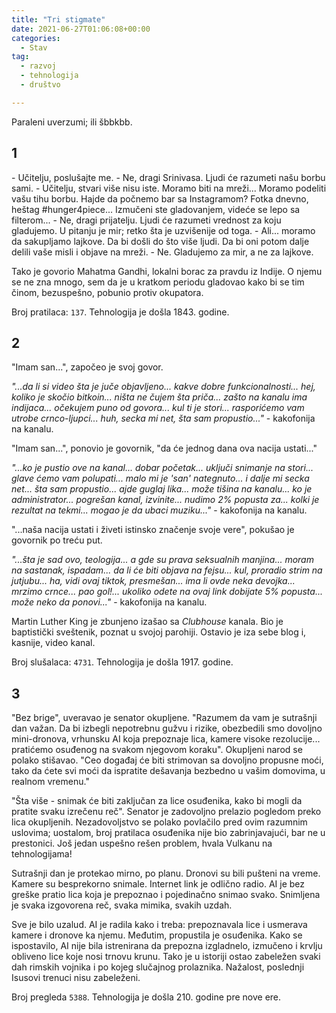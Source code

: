 ```yaml
---
title: "Tri stigmate"
date: 2021-06-27T01:06:08+00:00
categories:
  - Stav
tag:
  - razvoj
  - tehnologija
  - društvo

---
```


Paraleni uverzumi; ili šbbkbb.

<!--more-->

## 1

\- Učitelju, poslušajte me.
\- Ne, dragi Srinivasa. Ljudi će razumeti našu borbu sami.
\- Učitelju, stvari više nisu iste. Moramo biti na mreži... Moramo podeliti vašu tihu borbu. Hajde da počnemo bar sa Instagramom? Fotka dnevno, heštag #hunger4piece... Izmučeni ste gladovanjem, videće se lepo sa filterom...
\- Ne, dragi prijatelju. Ljudi će razumeti vrednost za koju gladujemo. U pitanju je mir; retko šta je uzvišenije od toga.
\- Ali... moramo da sakupljamo lajkove. Da bi došli do što više ljudi. Da bi oni potom dalje delili vaše misli i objave na mreži.
\- Ne. Gladujemo za mir, a ne za lajkove.

Tako je govorio Mahatma Gandhi, lokalni borac za pravdu iz Indije. O njemu se ne zna mnogo, sem da je u kratkom periodu gladovao kako bi se tim činom, bezuspešno, pobunio protiv okupatora.

Broj pratilaca: `137`. Tehnologija je došla 1843. godine.

## 2

"Imam san...", započeo je svoj govor.

_"...da li si video šta je juče objavljeno... kakve dobre funkcionalnosti... hej, koliko je skočio bitkoin... ništa ne čujem šta priča... zašto na kanalu ima indijaca... očekujem puno od govora... kul ti je stori... rasporićemo vam utrobe crnco-ljupci... huh, secka mi net, šta sam propustio..."_ - kakofonija na kanalu.

"Imam san...", ponovio je govornik, "da će jednog dana ova nacija ustati..."

_"...ko je pustio ove na kanal... dobar početak... uključi snimanje na stori... glave ćemo vam polupati... malo mi je 'san' nategnuto... i dalje mi secka net... šta sam propustio... ajde guglaj lika... može tišina na kanalu... ko je administrator... pogrešan kanal, izvinite... nudimo 2% popusta za... kolki je rezultat na tekmi... mogao je da ubaci muziku..."_ - kakofonija na kanalu.

"...naša nacija ustati i živeti istinsko značenje svoje vere", pokušao je govornik po treću put.

_"...šta je sad ovo, teologija... a gde su prava seksualnih manjina... moram na sastanak, ispadam... da li će biti objava na fejsu... kul, proradio strim na jutjubu... ha, vidi ovaj tiktok, presmešan... ima li ovde neka devojka... mrzimo crnce... pao gol!... ukoliko odete na ovaj link dobijate 5% popusta... može neko da ponovi..."_ - kakofonija na kanalu.

Martin Luther King je zbunjeno izašao sa _Clubhouse_ kanala. Bio je baptistički sveštenik, poznat u svojoj parohiji. Ostavio je iza sebe blog i, kasnije, video kanal.

Broj slušalaca: `4731`. Tehnologija je došla 1917. godine.

## 3

"Bez brige", uveravao je senator okupljene. "Razumem da vam je sutrašnji dan važan. Da bi izbegli nepotrebnu gužvu i rizike, obezbedili smo dovoljno mini-dronova, vrhunsku AI koja prepoznaje lica, kamere visoke rezolucije... pratićemo osuđenog na svakom njegovom koraku". Okupljeni narod se polako stišavao. "Ceo događaj će biti strimovan sa dovoljno propusne moći, tako da ćete svi moći da ispratite dešavanja bezbedno u vašim domovima, u realnom vremenu."

"Šta više - snimak će biti zaključan za lice osuđenika, kako bi mogli da pratite svaku izrečenu reč". Senator je zadovoljno prelazio pogledom preko lica okupljenih. Nezadovoljstvo se polako povlačilo pred ovim razumnim uslovima; uostalom, broj pratilaca osuđenika nije bio zabrinjavajući, bar ne u prestonici. Još jedan uspešno rešen problem, hvala Vulkanu na tehnologijama!

Sutrašnji dan je protekao mirno, po planu. Dronovi su bili pušteni na vreme. Kamere su besprekorno snimale. Internet link je odlično radio. AI je bez greške pratio lica koja je prepoznao i pojedinačno snimao svako. Snimljena je svaka izgovorena reč, svaka mimika, svakih uzdah.

Sve je bilo uzalud. AI je radila kako i treba: prepoznavala lice i usmerava kamere i dronove ka njemu. Međutim, propustila je osuđenika. Kako se ispostavilo, AI nije bila istrenirana da prepozna izgladnelo, izmučeno i krvlju obliveno lice koje nosi trnovu krunu. Tako je u istoriji ostao zabeležen svaki dah rimskih vojnika i po kojeg slučajnog prolaznika. Nažalost, poslednji Isusovi trenuci nisu zabeleženi.

Broj pregleda `5388`. Tehnologija je došla 210. godine pre nove ere.
